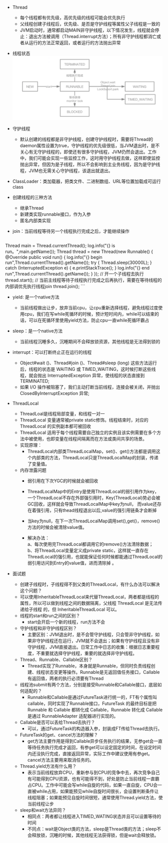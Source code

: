 - Thread
    - 每个线程都有优先级，高优先级的线程可能会优先执行
    - 父线程创建子线程后，优先级、是否是守护线程等属性父子线程是一致的
    - JVM启动时，通常都启动MAIN非守护线程，以下情况发生，线程就会停止：退出方法被调用（Thread.interrupt方法）；所有非守护线程都消亡或者从运行的方法正常返回，或者运行的方法抛出异常
    
- 线程状态
    ![](/assets/iShot2020-09-17下午03.47.05.png)

- 守护线程
    - 默认创建的线程都是非守护线程，创建守护线程时，需要将Thread的daemon属性设置为true，守护线程的优先级很低，当JVM退出时，是不关心有无守护线程的，即使还有很多守护线程，JVM仍然会退出。工作中，我们可能会实现一些监控工作，这时用守护线程去做，这样即使监控抛出异常，但因为是子线程，所以不会影响到主业务线程，因为是守护线程，JVM也无需关心守护线程，该退出就退出。

- ClassLoader：类加载器，把类文件、二进制数组、URL等位置加载成可运行class

- 创建线程的三种方法
    - 继承Thread
    - 新建类实现runnable接口，作为入参
    - 匿名内部类实现
    
- join：当前线程等待另一个线程执行完成之后，才能继续操作
    ```java
Thread main = Thread.currentThread(); log.info("{} is run。",main.getName());
Thread thread = new Thread(new Runnable() {
    @Override
    public void run() {
        log.info("{} begin run",Thread.currentThread().getName()); 
    try {
        Thread.sleep(30000L);
    } catch (InterruptedException e) {
        e.printStackTrace(); }
        log.info("{} end run",Thread.currentThread().getName()); }
    });
// 开一个子线程去执行
thread.start();
// 当前主线程等待子线程执行完成之后再执行，需要在等待线程的内部调优先执行线程join
thread.join();
    ```
    
- yield: 是一个native方法
    - 当前线程做出让步，放弃当前cpu，让cpu重新选择线程，避免线程过度使用cpu，我们在写while死循环的时候，预计短时间内，while可以结束的话，可以在死循环里使用yield方法，防止cpu一直while死循环霸占
    
- sleep：是一个native方法
    - 当前线程沉睡多久，沉睡期间不会释放锁资源，其他线程是无法得到锁的

- interrupt：可以打断终止正在运行的线程
    - Object#wait ()、Thread#join ()、Thread#sleep (long) 这些方法运行后，线程的状态是 WAITING 或 TIMED_WAITING，这时候打断这些线程，就会抛出 InterruptedException 异常，使线程的状态直接到 TERMINATED;
    - 如果 I/O 操作被阻塞了，我们主动打断当前线程，连接会被关闭，并抛出 ClosedByInterruptException 异常;
    
    
- ThreadLocal
    - ThreadLoal是线程局部变量，和线程一对一
    - ThreadLocal 变量通常被private static修饰。线程结束时，对应的ThreadLocal 的实例副本都可被回收
    - ThreadLocal 适用于每个线程需要自己独立的实例且该实例需要在多个方法中被使用，也即变量在线程间隔离而在方法或类间共享的场景。
    - 实现原理：
        - ThreadLocal内部类ThreadLocalMap，set()、get()方法都是调用这个内部类的方法，ThreadLocal只是ThreadLocalMap的封装，传递了变量值。
    - 内存泄露问题
        - 弱引用在下次YGC的时候就会被回收
        - ThreadLocalMap中的Entry是使用ThreadLocal的弱引用作为key，一个ThreadLocal不存在外部强引用时，Key(ThreadLocal)势必会被GC回收，这样就会导致ThreadLocalMap中key为null， 而value还存在着强引用，只有thead线程退出以后,value的强引用链条才会断掉
        - 当key为null，在下一次ThreadLocalMap调用set(),get()，remove()方法的时候会被清除value值。
        
        - 解决办法：<br> a、每次使用完ThreadLocal都调用它的remove()方法清除数据；<br>b、将ThreadLocal变量定义成private static，这样就一直存在ThreadLocal的强引用，也就能保证任何时候都能通过ThreadLocal的弱引用访问到Entry的value值，进而清除掉 。
    
        
- 面试题
    - 创建子线程时，子线程得不到父类的ThreadLocal，有什么办法可以解决这个问题？
     - 可以使用InheritableThreadLocal来代替ThreadLocal，两者都是线程的属性，所以可以做到线程之间的数据隔离，父线程 ThreadLocal 是无法传递给子线程 的，但 InheritableThreadLocal 可以。
    - 线程的start和run之间的区别？
        - start会开启一个新的线程，run方法不会
    - 守护线程和非守护线程区别？
        - 主要区别：JVM退出时，是不会管守护线程，只会管非守护线程，如果非守护线程还在运行，JVM就不会退出；如果有守护线程且没有非守护线程，JVM直接退出。日常工作中日志的收集：根据日志重要程度，不重要就选择守护线程，重要的就选择非守护线程。
    - Thread、Runnable、Callable区别？
        - Thread实现了Runnable，本身就是Runnable，但同时负责线程创建、线程状态变更等操作。Runnable是无返回值任务接口，Callable有返回值，两者的执行必须要有Thread
    - 线程池submit有两个方法，分别是接受Runnable和Callable接口，底层如何适配的？
        - Runnable和Callable是通过FutureTask进行统一的，FT有个属性叫callable，同时实现了Runnable接口，FutureTask 的最终目标是把 Runnable 和 Callable 都转化成 Callable，Runnable 转化成 Callable 是通过 RunnableAdapter 适配器进行实现的。
    - Callable是否可以丢给Thread去执行？
        - 可以，通过FutureTask的构造器入参，封装成FT传给Thread去执行。
    - FutureTask的get、cancel方法的理解？
        - get方法主要作用是得到Callable异步任务执行的结果，无参get会一直等待任务执行完成才返回，有参get可以设定固定的时间，在设定时间内还没执行完成，直接返回异常，实际工作中建议使用有参get。cancel方法主要用来取消任务的。
    - Thread.yield方法有什么用？
        - 表示当前线程放弃CPU，重新参与到CPU的竞争中去，再次竞争自己有可能得到CPU资源，也有可能得不到，好处是防止当前线程一直霸占CPU。工作中可能会写while自旋的代码，如果一直自旋，CPU会一直被while占用，如果能预见while自旋时间很长，会设置判断条件让线程阻塞；如果能预见自旋时间很短，通常使用Thread.yield方法，使当前线程让步
    - sleep和wait方法异同？
        - 相同点：两者都让线程进入TIMED_WATING状态并且可以设置等待的时间
        - 不同点：wait是Object类的方法，sleep是Thread类的方法；sleep不会释放锁，沉睡的时候，其他线程无法获得锁，但是wait会释放锁。
     

